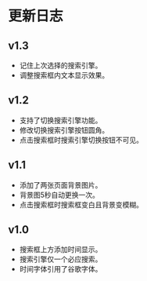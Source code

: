 更新日志
====

v1.3
----
*   记住上次选择的搜索引擎。
*   调整搜索框内文本显示效果。

v1.2
----
*   支持了切换搜索引擎功能。
*   修改切换搜索引擎按钮圆角。
*   点击搜索框时搜索引擎切换按钮不可见。

v1.1
----
*   添加了两张页面背景图片。
*   背景图5秒自动更换一次。
*   点击搜索框时搜索框变白且背景变模糊。

v1.0
----
*   搜索框上方添加时间显示。
*   搜索引擎仅一个必应搜索。
*   时间字体引用了谷歌字体。
